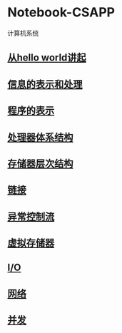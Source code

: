 # Notebook-CSAPP

计算机系统

## [从hello world讲起](ch1/README.md)

## [信息的表示和处理](ch2/README.md)

## [程序的表示](ch3/README.md)

## [处理器体系结构](ch4/README.md)

## [存储器层次结构](ch6/README.md)

## [链接](ch7/README.md)

## [异常控制流](ch8/README.md)

## [虚拟存储器](ch9/README.md)

## [I/O](ch10/README.md)

## [网络](ch11/README.md)

## [并发](ch12/README.md)
